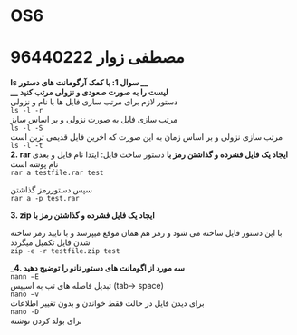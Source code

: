 # OS6
# مصطفی زوار 96440222


__ls سوال 1: با کمک آرگومانت های دستور  __
<br>
__ لیست را به صورت صعودی و نزولی مرتب کنید__
<br>
دستور لازم برای مرتب سازی فایل ها با نام و نزولی
<br>
`ls -l -r`
<br>
مرتب سازی فایل به صورت نزولی و بر اساس سایز
<br>
`ls -l -S`
<br>
مرتب سازی نزولی و بر اساس زمان به این صورت که اخرین فایل قدیمی ترین است
<br>
`ls -l -t`
<br>
__2. rar ایجاد یک فایل فشرده و گذاشتن رمز با__
  دستور ساخت فایل: ایتدا نام فایل  و بعدی نام پوشه است 
<br> 
`rar a testfile.rar test`


سپس دستوررمز گذاشتن
<br>
`rar a -p test.rar`

__3. zip ایجاد یک فایل فشرده و گذاشتن رمز با__

 
با این دستور فایل ساخته می شود و رمز هم همان موقع میپرسد و با تایید رمز ساخته شدن فایل تکمیل میگردد 
<br>
`zip -e -r testfile.zip test`

___4. سه مورد از اگومانت های دستور نانو را توضیح دهید__
<br>
`nann −E`
<br>
تبدیل فاصله های تب به اسپیس (tab-> space)
<br>
`nano −v`
<br>
برای دیدن فایل در حالت فقط خواندن و بدون تغییر اطلاعات
<br>
`nano -D`
<br>
برای بولد کردن نوشته


